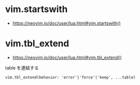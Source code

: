 # vim.startswith

- https://neovim.io/doc/user/lua.html#vim.startswith()

# vim.tbl_extend

- https://neovim.io/doc/user/lua.html#vim.tbl_extend()

table を連結する

```
vim.tbl_extend(behavior: 'error'|'force'|'keep', ...table)
```
